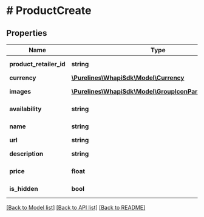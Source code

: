 # # ProductCreate

## Properties

Name | Type | Description | Notes
------------ | ------------- | ------------- | -------------
**product_retailer_id** | **string** | Product Retailer ID | [optional]
**currency** | [**\Purelines\WhapiSdk\Model\Currency**](Currency.md) |  |
**images** | [**\Purelines\WhapiSdk\Model\GroupIconParametersMedia[]**](GroupIconParametersMedia.md) | Product images urls |
**availability** | **string** | Product availability | [optional]
**name** | **string** | Product name |
**url** | **string** | Product url | [optional]
**description** | **string** | Product description |
**price** | **float** | Product price |
**is_hidden** | **bool** | Product is hidden | [optional]

[[Back to Model list]](../../README.md#models) [[Back to API list]](../../README.md#endpoints) [[Back to README]](../../README.md)
